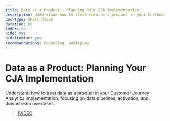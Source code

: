 ```yaml
---
title: Data as a Product - Planning Your CJA Implementation
description: Understand how to treat data as a product in your Customer Journey Analytics implementation, focusing on data pipelines, activation, and downstream use cases.
doc-type: Short Video
duration: 60
index: no
hide: yes
hidefromtoc: yes
recommendations: noCatalog, noDisplay
---
```


# Data as a Product: Planning Your CJA Implementation

Understand how to treat data as a product in your Customer Journey Analytics implementation, focusing on data pipelines, activation, and downstream use cases.

<!-- 62_S113_3442460_59_data-as-a-product-planning-your-cja-implementation -->
>[!VIDEO](https://video.tv.adobe.com/v/3458332/?learn=on&enablevpops=true)

